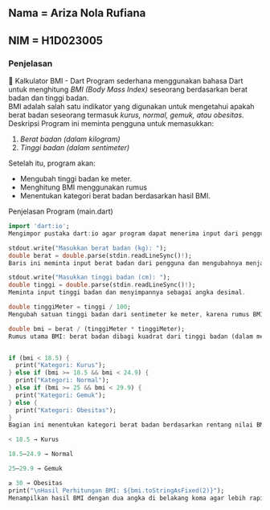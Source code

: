 ## Nama = Ariza Nola Rufiana
## NIM = H1D023005
### Penjelasan
🧮 Kalkulator BMI - Dart
Program sederhana menggunakan bahasa Dart untuk menghitung *BMI (Body Mass Index)* seseorang berdasarkan berat badan dan tinggi badan.  
BMI adalah salah satu indikator yang digunakan untuk mengetahui apakah berat badan seseorang termasuk *kurus, normal, gemuk, atau obesitas*.
Deskripsi
Program ini meminta pengguna untuk memasukkan:
1. *Berat badan (dalam kilogram)*
2. *Tinggi badan (dalam sentimeter)*

Setelah itu, program akan:
- Mengubah tinggi badan ke meter.
- Menghitung BMI menggunakan rumus
- Menentukan kategori berat badan berdasarkan hasil BMI.

Penjelasan Program (main.dart)

```dart
import 'dart:io';
Mengimpor pustaka dart:io agar program dapat menerima input dari pengguna melalui terminal.

stdout.write("Masukkan berat badan (kg): ");
double berat = double.parse(stdin.readLineSync()!);
Baris ini meminta input berat badan dari pengguna dan mengubahnya menjadi tipe data double untuk perhitungan.

stdout.write("Masukkan tinggi badan (cm): ");
double tinggi = double.parse(stdin.readLineSync()!);
Meminta input tinggi badan dan menyimpannya sebagai angka desimal.

double tinggiMeter = tinggi / 100;
Mengubah satuan tinggi badan dari sentimeter ke meter, karena rumus BMI menggunakan meter.

double bmi = berat / (tinggiMeter * tinggiMeter);
Rumus utama BMI: berat badan dibagi kuadrat dari tinggi badan (dalam meter).


if (bmi < 18.5) {
  print("Kategori: Kurus");
} else if (bmi >= 18.5 && bmi < 24.9) {
  print("Kategori: Normal");
} else if (bmi >= 25 && bmi < 29.9) {
  print("Kategori: Gemuk");
} else {
  print("Kategori: Obesitas");
}
Bagian ini menentukan kategori berat badan berdasarkan rentang nilai BMI sesuai standar WHO:

< 18.5 → Kurus

18.5–24.9 → Normal

25–29.9 → Gemuk

≥ 30 → Obesitas
print("\nHasil Perhitungan BMI: ${bmi.toStringAsFixed(2)}");
Menampilkan hasil BMI dengan dua angka di belakang koma agar lebih rapi.
